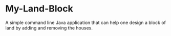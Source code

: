 # My-Land-Block
A simple command line Java application that can help one design a block of land by adding and removing the houses.
